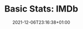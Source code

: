 ---
layout: about
title: "Basic Stats: IMDb"
date: 2021-12-06T23:16:38+01:00
draft: false

about:
  enable : true
  image : "images/all_jump.gif"
  title : "Basic Statistics IMDb"
  content : The IMDb dataset consists of **188** entries and 12 columns, resulting in a total of 17.8 KB of data. Let's further investigate the data. 




  funfacts:
  # funfacts loop
  - icon : "fas fa-flask" #https://fontawesome.com/v5.15/icons
    name : "Average IMDb Rating"
    count : "8.2"

  # funfacts loop
  - icon : "fas fa-fire-alt" #https://fontawesome.com/v5.15/icons
    name : "Average Viewrship"
    count : "7250000"

  # funfacts loop
  - icon : "fas fa-glasses" #https://fontawesome.com/v5.15/icons
    name : "The most watched episode"
    count : "2291000"

  # funfacts loop
  - icon : "fas fa-certificate" #https://fontawesome.com/v5.15/icons
    name : "Least watched episode"
    count : "3250000"

  # funfacts loop
  - icon : "fas fa-trophy" #https://fontawesome.com/v5.15/icons
    name : "Top IMDb Rated Episode"
    count : "9.8"

  # funfacts loop
  - icon : "fas fa-glass-cheers" #https://fontawesome.com/v5.15/icons
    name : "Least IMDb Rated Episode"
    count : "6.4"



---